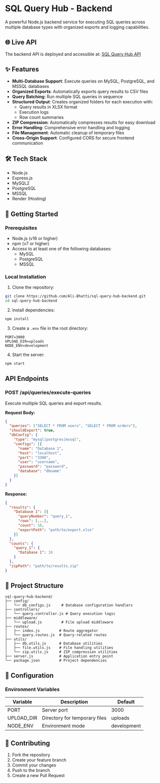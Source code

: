 # SQL Query Hub - Backend

A powerful Node.js backend service for executing SQL queries across multiple database types with organized exports and logging capabilities.

## 🌐 Live API
The backend API is deployed and accessible at: [SQL Query Hub API](https://sql-query-hub-backend.onrender.com)

## ✨ Features

- **Multi-Database Support**: Execute queries on MySQL, PostgreSQL, and MSSQL databases
- **Organized Exports**: Automatically exports query results to CSV files
- **Query Batching**: Run multiple SQL queries in sequence
- **Structured Output**: Creates organized folders for each execution with:
  - Query results in XLSX format
  - Execution logs
  - Row count summaries
- **ZIP Compression**: Automatically compresses results for easy download
- **Error Handling**: Comprehensive error handling and logging
- **File Management**: Automatic cleanup of temporary files
- **Cross-Origin Support**: Configured CORS for secure frontend communication

## 🛠️ Tech Stack

- Node.js
- Express.js
- MySQL2
- PostgreSQL
- MSSQL
- Render (Hosting)

## 🚀 Getting Started

### Prerequisites
- Node.js (v16 or higher)
- npm (v7 or higher)
- Access to at least one of the following databases:
  - MySQL
  - PostgreSQL
  - MSSQL

### Local Installation

1. Clone the repository:
```bash
git clone https://github.com/Ali-Bhatti/sql-query-hub-backend.git
cd sql-query-hub-backend
```

2. Install dependencies:
```bash
npm install
```

3. Create a `.env` file in the root directory:
```env
PORT=3000
UPLOAD_DIR=uploads
NODE_ENV=development
```

4. Start the server:
```bash
npm start
```

## API Endpoints

### POST /api/queries/execute-queries
Execute multiple SQL queries and export results.

**Request Body:**
```json
{
  "queries": ["SELECT * FROM users", "SELECT * FROM orders"],
  "shouldExport": true,
  "dbConfig": {
    "type": "mysql|postgres|mssql",
    "configs": [{
      "name": "Database 1",
      "host": "localhost",
      "port": "3306",
      "user": "username",
      "password": "password",
      "database": "dbname"
    }]
  }
}
```

**Response:**
```json
{
  "results": {
    "Database 1": [{
      "queryNumber": "query_1",
      "rows": [...],
      "count": 10,
      "exportPath": "path/to/export.xlsx"
    }]
  },
  "counts": {
    "query_1": {
      "Database 1": 10
    }
  },
  "zipPath": "path/to/results.zip"
}
```

## 📁 Project Structure

```
sql-query-hub-backend/
├── config/
│   └── db_configs.js     # Database configuration handlers
├── controllers/
│   └── query.controller.js # Query execution logic
├── middleware/
│   └── upload.js         # File upload middleware
├── routes/
│   ├── index.js         # Route aggregator
│   └── query.routes.js  # Query-related routes
├── utils/
│   ├── db.utils.js      # Database utilities
│   ├── file.utils.js    # File handling utilities
│   └── zip.utils.js     # ZIP compression utilities
├── server.js            # Application entry point
└── package.json         # Project dependencies
```

## 🔧 Configuration

### Environment Variables

| Variable | Description | Default |
|----------|-------------|---------|
| PORT | Server port | 3000 |
| UPLOAD_DIR | Directory for temporary files | uploads |
| NODE_ENV | Environment mode | development |

## 🤝 Contributing

1. Fork the repository
2. Create your feature branch
3. Commit your changes
4. Push to the branch
5. Create a new Pull Request